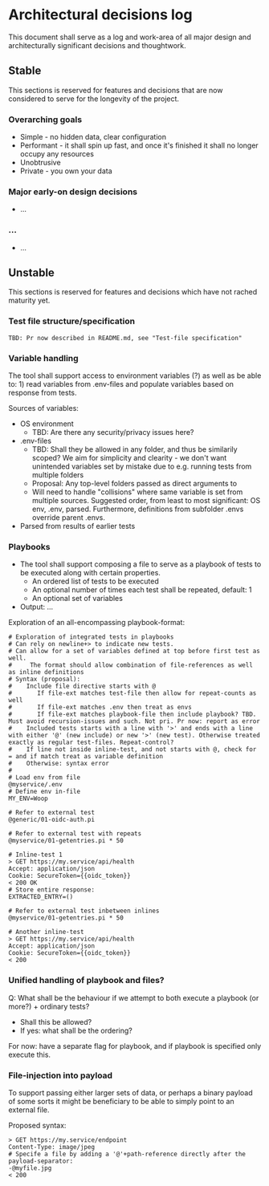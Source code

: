 Architectural decisions log
==============================

This document shall serve as a log and work-area of all major design and architecturally significant decisions and thoughtwork.

Stable
----------

This sections is reserved for features and decisions that are now considered to serve for the longevity of the project.

### Overarching goals

* Simple - no hidden data, clear configuration
* Performant - it shall spin up fast, and once it's finished it shall no longer occupy any resources
* Unobtrusive
* Private - you own your data


### Major early-on design decisions 

* ...

### ...

* ...

Unstable
----------

This sections is reserved for features and decisions which have not rached maturity yet.

### Test file structure/specification

    TBD: Pr now described in README.md, see "Test-file specification"

### Variable handling

The tool shall support access to environment variables (?) as well as be able to: 1) read variables from .env-files and populate variables based on response from tests.

Sources of variables:

* OS environment
  * TBD: Are there any security/privacy issues here?
* .env-files
  * TBD: Shall they be allowed in any folder, and thus be similarily scoped? We aim for simplicity and clearity - we don't want unintended variables set by mistake due to e.g. running tests from multiple folders
  * Proposal: Any top-level folders passed as direct arguments to 
  * Will need to handle "collisions" where same variable is set from multiple sources. Suggested order, from least to most significant: OS env, .env, parsed. Furthermore, definitions from subfolder .envs override parent .envs.
* Parsed from results of earlier tests

### Playbooks

* The tool shall support composing a file to serve as a playbook of tests to be executed along with certain properties.
  * An ordered list of tests to be executed
  * An optional number of times each test shall be repeated, default: 1
  * An optional set of variables
* Output: ...

Exploration of an all-encompassing playbook-format: 

    # Exploration of integrated tests in playbooks
    # Can rely on newline+> to indicate new tests.
    # Can allow for a set of variables defined at top before first test as well.
    #     The format should allow combination of file-references as well as inline definitions
    # Syntax (proposal):
    #    Include file directive starts with @
    #       If file-ext matches test-file then allow for repeat-counts as well
    #       If file-ext matches .env then treat as envs
    #       If file-ext matches playbook-file then include playbook? TBD. Must avoid recursion-issues and such. Not pri. Pr now: report as error
    #    Included tests starts with a line with '>' and ends with a line with either '@' (new include) or new '>' (new test). Otherwise treated exactly as regular test-files. Repeat-control?
    #    If line not inside inline-test, and not starts with @, check for = and if match treat as variable definition
    #    Otherwise: syntax error
    #    
    # Load env from file
    @myservice/.env
    # Define env in-file
    MY_ENV=Woop

    # Refer to external test
    @generic/01-oidc-auth.pi

    # Refer to external test with repeats
    @myservice/01-getentries.pi * 50

    # Inline-test 1
    > GET https://my.service/api/health
    Accept: application/json
    Cookie: SecureToken={{oidc_token}}
    < 200 OK
    # Store entire response:
    EXTRACTED_ENTRY=()

    # Refer to external test inbetween inlines
    @myservice/01-getentries.pi * 50

    # Another inline-test
    > GET https://my.service/api/health
    Accept: application/json
    Cookie: SecureToken={{oidc_token}}
    < 200

### Unified handling of playbook and files?

Q: What shall be the behaviour if we attempt to both execute a playbook (or more?) + ordinary tests?

* Shall this be allowed?
* If yes: what shall be the ordering?

For now: have a separate flag for playbook, and if playbook is specified only execute this.

### File-injection into payload

To support passing either larger sets of data, or perhaps a binary payload of some sorts it might be beneficiary to be able to simply point to an external file.

Proposed syntax:

    > GET https://my.service/endpoint
    Content-Type: image/jpeg
    # Specife a file by adding a '@'+path-reference directly after the payload-separator:
    -@myfile.jpg
    < 200